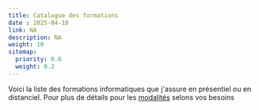 ```yaml
---
title: Catalogue des formations
date : 2025-04-10
link: NA
description: NA 
weight: 10
sitemap:
  priority: 0.6
  weight: 0.2
---
```


Voici la liste des formations informatiques que j'assure en présentiel ou en distanciel.
Pour plus de détails pour les [modalités](modalites) selons vos besoins

